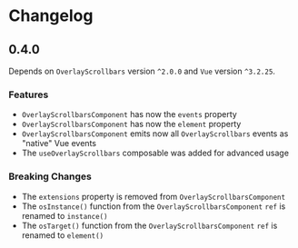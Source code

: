 # Changelog

## 0.4.0

Depends on `OverlayScrollbars` version `^2.0.0` and `Vue` version `^3.2.25`.

### Features

- `OverlayScrollbarsComponent` has now the `events` property
- `OverlayScrollbarsComponent` has now the `element` property
- `OverlayScrollbarsComponent` emits now all `OverlayScrollbars` events as "native" Vue events
- The `useOverlayScrollbars` composable was added for advanced usage 

### Breaking Changes

- The `extensions` property is removed from `OverlayScrollbarsComponent`
- The `osInstance()` function from the `OverlayScrollbarsComponent` `ref` is renamed to `instance()`
- The `osTarget()` function from the `OverlayScrollbarsComponent` `ref` is renamed to `element()`